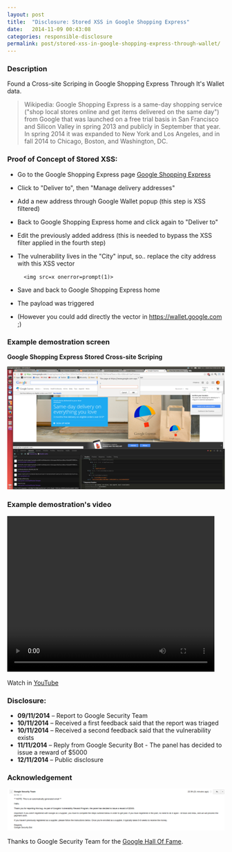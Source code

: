 ```yaml
---
layout: post
title:  "Disclosure: Stored XSS in Google Shopping Express"
date:   2014-11-09 00:43:08
categories: responsible-disclosure
permalink: post/stored-xss-in-google-shopping-express-through-wallet/
---
```


### Description

Found a Cross-site Scriping in Google Shopping Express Through It's Wallet data.

> Wikipedia: Google Shopping Express is a same-day shopping service ("shop local stores online and get items delivered on the same day") from Google that was launched on a free trial basis in San Francisco and Silicon Valley in spring 2013 and publicly in September that year. In spring 2014 it was expanded to New York and Los Angeles, and in fall 2014 to Chicago, Boston, and Washington, DC.

### Proof of Concept of Stored XSS:

* Go to the Google Shopping Express page [Google Shopping Express](https://www.google.com/shopping/express/ "Google Shopping Express")
* Click to "Deliver to", then "Manage delivery addresses"
* Add a new address through Google Wallet popup (this step is XSS filtered)
* Back to Google Shopping Express home and click again to "Deliver to"
* Edit the previously added address (this is needed to bypass the XSS filter applied in the fourth step)
* The vulnerability lives in the "City" input, so.. replace the city address with this XSS vector

		<img src=x onerror=prompt(1)>

* Save and back to Google Shopping Express home
* The payload was triggered
* (However you could add directly the vector in https://wallet.google.com ;)

### Example demostration screen

**Google Shopping Express Stored Cross-site Scriping**

<a href="/images/security/responsible-disclosure/google-xss.png">![Google Shopping Express Stored XSS](/images/security/responsible-disclosure/google-xss.png)</a>

### Example demostration's video

<div class="photo_frame_center">
	<video width="480" height="360" controls>
		Sorry, your browser doesn't support embedded videos, 
		but don't worry, you can <a href="/video/security/responsible-disclosure/google-xss.ogv">Download It</a>
		and watch it with your favorite video player!
		<source src="/video/security/responsible-disclosure/google-xss.ogv" type='video/ogg; codecs="theora, vorbis"'>
	</video>
</div>

Watch in <a href="https://www.youtube.com/watch?v=oFeD74zwA00" class="lighter-red" title="Google Shopping Express XSS" target="_blank">YouTube</a>

### Disclosure:

* **09/11/2014** – Report to Google Security Team
* **10/11/2014** – Received a first feedback said that the report was triaged
* **10/11/2014** – Received a second feedback said that the vulnerability exists
* **11/11/2014** – Reply from Google Security Bot - The panel has decided to issue a reward of $5000
* **12/11/2014** – Public disclosure

### Acknowledgement

<a href="/images/security/responsible-disclosure/google-reward-mail.png">![Google Security Team - Reward](/images/security/responsible-disclosure/google-reward-mail.png)</a>

Thanks to Google Security Team for the [Google Hall Of Fame](http://www.google.com/about/appsecurity/hall-of-fame/reward/ "Google Hall Of Fame - Federico Fazzi").
